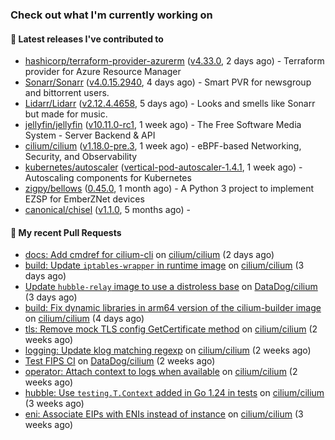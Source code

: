 ### Check out what I'm currently working on

#### 🔭 Latest releases I've contributed to

- [hashicorp/terraform-provider-azurerm](https://github.com/hashicorp/terraform-provider-azurerm) ([v4.33.0](https://github.com/hashicorp/terraform-provider-azurerm/releases/tag/v4.33.0), 2 days ago) - Terraform provider for Azure Resource Manager
- [Sonarr/Sonarr](https://github.com/Sonarr/Sonarr) ([v4.0.15.2940](https://github.com/Sonarr/Sonarr/releases/tag/v4.0.15.2940), 4 days ago) - Smart PVR for newsgroup and bittorrent users.
- [Lidarr/Lidarr](https://github.com/Lidarr/Lidarr) ([v2.12.4.4658](https://github.com/Lidarr/Lidarr/releases/tag/v2.12.4.4658), 5 days ago) - Looks and smells like Sonarr but made for music.
- [jellyfin/jellyfin](https://github.com/jellyfin/jellyfin) ([v10.11.0-rc1](https://github.com/jellyfin/jellyfin/releases/tag/v10.11.0-rc1), 1 week ago) - The Free Software Media System - Server Backend &amp; API
- [cilium/cilium](https://github.com/cilium/cilium) ([v1.18.0-pre.3](https://github.com/cilium/cilium/releases/tag/v1.18.0-pre.3), 1 week ago) - eBPF-based Networking, Security, and Observability
- [kubernetes/autoscaler](https://github.com/kubernetes/autoscaler) ([vertical-pod-autoscaler-1.4.1](https://github.com/kubernetes/autoscaler/releases/tag/vertical-pod-autoscaler-1.4.1), 1 week ago) - Autoscaling components for Kubernetes
- [zigpy/bellows](https://github.com/zigpy/bellows) ([0.45.0](https://github.com/zigpy/bellows/releases/tag/0.45.0), 1 month ago) - A Python 3 project to implement EZSP for EmberZNet devices
- [canonical/chisel](https://github.com/canonical/chisel) ([v1.1.0](https://github.com/canonical/chisel/releases/tag/v1.1.0), 5 months ago) - 

#### 🔨 My recent Pull Requests

- [docs: Add cmdref for cilium-cli](https://github.com/cilium/cilium/pull/40017) on [cilium/cilium](https://github.com/cilium/cilium) (2 days ago)
- [build: Update `iptables-wrapper` in runtime image](https://github.com/cilium/cilium/pull/39996) on [cilium/cilium](https://github.com/cilium/cilium) (3 days ago)
- [Update `hubble-relay` image to use a distroless base](https://github.com/DataDog/cilium/pull/613) on [DataDog/cilium](https://github.com/DataDog/cilium) (3 days ago)
- [build: Fix dynamic libraries in arm64 version of the cilium-builder image](https://github.com/cilium/cilium/pull/39982) on [cilium/cilium](https://github.com/cilium/cilium) (4 days ago)
- [tls: Remove mock TLS config GetCertificate method](https://github.com/cilium/cilium/pull/39753) on [cilium/cilium](https://github.com/cilium/cilium) (2 weeks ago)
- [logging: Update klog matching regexp](https://github.com/cilium/cilium/pull/39748) on [cilium/cilium](https://github.com/cilium/cilium) (2 weeks ago)
- [Test FIPS CI](https://github.com/DataDog/cilium/pull/611) on [DataDog/cilium](https://github.com/DataDog/cilium) (2 weeks ago)
- [operator: Attach context to logs when available](https://github.com/cilium/cilium/pull/39728) on [cilium/cilium](https://github.com/cilium/cilium) (2 weeks ago)
- [hubble: Use `testing.T.Context` added in Go 1.24 in tests](https://github.com/cilium/cilium/pull/39675) on [cilium/cilium](https://github.com/cilium/cilium) (3 weeks ago)
- [eni: Associate EIPs with ENIs instead of instance](https://github.com/cilium/cilium/pull/39654) on [cilium/cilium](https://github.com/cilium/cilium) (3 weeks ago)

